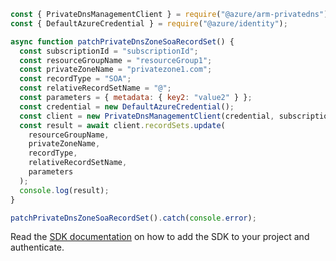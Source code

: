 ```javascript
const { PrivateDnsManagementClient } = require("@azure/arm-privatedns");
const { DefaultAzureCredential } = require("@azure/identity");

async function patchPrivateDnsZoneSoaRecordSet() {
  const subscriptionId = "subscriptionId";
  const resourceGroupName = "resourceGroup1";
  const privateZoneName = "privatezone1.com";
  const recordType = "SOA";
  const relativeRecordSetName = "@";
  const parameters = { metadata: { key2: "value2" } };
  const credential = new DefaultAzureCredential();
  const client = new PrivateDnsManagementClient(credential, subscriptionId);
  const result = await client.recordSets.update(
    resourceGroupName,
    privateZoneName,
    recordType,
    relativeRecordSetName,
    parameters
  );
  console.log(result);
}

patchPrivateDnsZoneSoaRecordSet().catch(console.error);
```

Read the [SDK documentation](https://github.com/Azure/azure-sdk-for-js/blob/%40azure%2Farm-privatedns_3.0.1/sdk/privatedns/arm-privatedns/README.md) on how to add the SDK to your project and authenticate.
